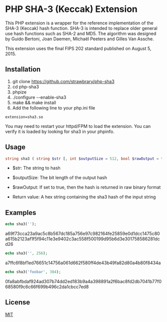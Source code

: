 PHP SHA-3 (Keccak) Extension
============================
This PHP extension is a wrapper for the reference implementation of the SHA-3 (Keccak) hash function. SHA-3 is intended to replace older general use hash functions such as SHA-2 and MD5. The algorithm was designed by Guido Bertoni, Joan Daemen, Michaël Peeters and Gilles Van Assche.

This extension uses the final FIPS 202 standard published on August 5, 2015.

Installation
------------
1. git clone https://github.com/strawbrary/php-sha3
1. cd php-sha3
1. phpize
1. ./configure --enable-sha3
1. make && make install
1. Add the following line to your php.ini file

```
extension=sha3.so
```

You may need to restart your httpd/FPM to load the extension. You can verify it is loaded by looking for sha3 in your phpinfo.

Usage
----
```php
string sha3 ( string $str [, int $outputSize = 512, bool $rawOutput = false ] )
```

* $str: The string to hash
* $outputSize: The bit length of the output hash
* $rawOutput: If set to true, then the hash is returned in raw binary format

* Return value: A hex string containing the sha3 hash of the input string

Examples
--------
```php
echo sha3('');
```

a69f73cca23a9ac5c8b567dc185a756e97c982164fe25859e0d1dcc1475c80a615b2123af1f5f94c11e3e9402c3ac558f500199d95b6d3e301758586281dcd26

```php
echo sha3('', 256);
```

a7ffc6f8bf1ed76651c14756a061d662f580ff4de43b49fa82d80a4b80f8434a

```php
echo sha3('foobar', 384);
```

0fa8abfbdaf924ad307b74dd2ed183b9a4a398891a2f6bac8fd2db7041b77f068580f9c6c66f699b496c2da1cbcc7ed8


License
--------
[MIT](LICENSE)
